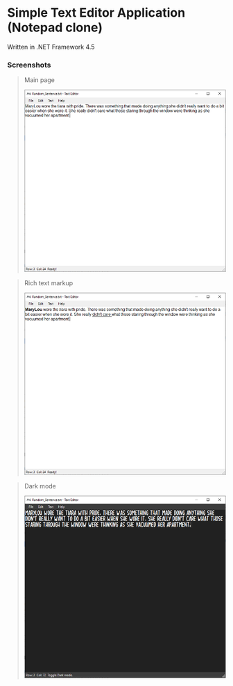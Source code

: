 # Simple Text Editor Application (Notepad clone)

Written in .NET Framework 4.5


### Screenshots

> Main page
>
> ![Main page](/repo-img/demo.PNG)

> Rich text markup
>
> ![Rich text](/repo-img/bold.PNG)

> Dark mode
> 
> ![Dark mode](/repo-img/dark.PNG)
